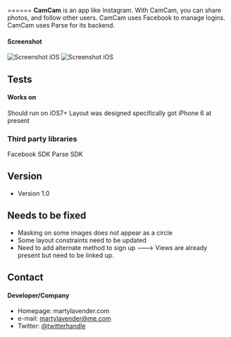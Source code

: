 ======
**CamCam** is an app like Instagram. With CamCam, you can share photos, and follow other users. CamCam uses Facebook 
to manage logins. CamCam uses Parse for its backend.

#### Screenshot


![Screenshot iOS](http://martylavender.com/_lab/camcam/image1.png "screenshot iOS")
![Screenshot iOS](http://martylavender.com/_lab/camcam/image2.png "screenshot iOS")

## Tests
#### Works on
Should run on iOS7+
Layout was designed specifically got iPhone 6 at present

### Third party libraries
Facebook SDK
Parse SDK

## Version 
* Version 1.0

## Needs to be fixed
* Masking on some images does not appear as a circle
* Some layout constraints need to be updated
* Need to add alternate method to sign up ---> Views are already present but need to be linked up.

## Contact
#### Developer/Company
* Homepage: martylavender.com
* e-mail: martylavender@me.com
* Twitter: [@twitterhandle](https://twitter.com/martytherobot)


